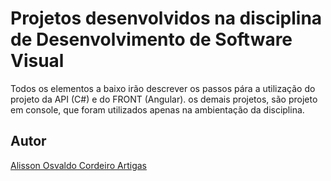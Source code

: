 # Projetos desenvolvidos na disciplina de Desenvolvimento de Software Visual

Todos os elementos a baixo irão descrever os passos pára a utilização do projeto da API (C#) e do FRONT (Angular). os demais projetos, são projeto em console, que foram utilizados apenas na ambientação da disciplina.

## Autor
[Alisson Osvaldo Cordeiro Artigas](www.linkedin.com/in/alisson-osvaldo-1420161aa/)